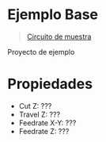 # Ejemplo Base
> [Circuito de muestra](#)

Proyecto de ejemplo
# Propiedades
* Cut Z: ???
* Travel Z: ???
* Feedrate X-Y: ???
* Feedrate Z: ???
